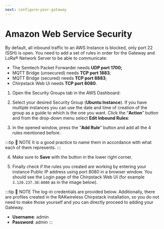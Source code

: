 ```yaml
---
next: configure-your-gateway
---
```


# Amazon Web Service Security

By default, all inbound traffic to an AWS Instance is blocked, only port 22 (SSH) is open. You need to add a set of rules in order for the Gateway and LoRa® Network Server to be able to communicate:

* The Semtech Packet Forwarder needs **UDP port 1700;**
* MQTT Bridge (unsecured) needs **TCP port 1883**;
* MQTT Bridge (secured) needs **TCP port 8883**; 
* Chirpstack Web Ui needs **TCP port 8080**.

1. Open the Security Groups tab in the AWS Dashboard:

<rk-img
  src="/assets/images/deployment-guide/amazon-web-service/aws-sec-group.jpg"
  width="100%"
  figure-number="1"
  caption="AWS Security Groups"
/>

2. Select your desired Security Group (**Ubuntu Instance**). If you have multiple instances you can use the date and time of creation of the group as a guide to which is the one you want. Click the “**Action**” button and from the drop-down menu select **Edit Inbound Rules**:

<rk-img
  src="/assets/images/deployment-guide/amazon-web-service/inbound-rules.jpg"
  width="100%"
  figure-number="2"
  caption="Security Group Inbound Rules"
/>

3. In the opened window, press the “**Add Rule**” button and add all the 4 rules mentioned before.

<rk-img
  src="/assets/images/deployment-guide/amazon-web-service/add-inbound-rules.jpg"
  width="100%"
  figure-number="3"
  caption="Adding Inbound Rules"
/>

:::tip 📝 NOTE
 It is a good practice to name them in accordance with what each of them represents.
:::

4. Make sure to **Save** with the button in the lower right corner.

5. Finally check if the rules you created are working by entering your instance Public IP address using port 8080 in a browser window. You should see the Login page of the Chirpstack Web UI (for example `3.120.237.38:8080` as in the image below).

<rk-img
  src="/assets/images/deployment-guide/amazon-web-service/chirpstack-login.jpg"
  width="100%"
  figure-number="4"
  caption="Chirpstack Login Page"
/>

:::tip 📝 NOTE
 The log-in credentials are provided below. Additionally, there are profiles created in the RAKwireless Chirpstack installation, so you do not need to make those yourself and you can directly proceed to adding your Gateway.
* **Username**: admin
* **Password**: admin
:::

